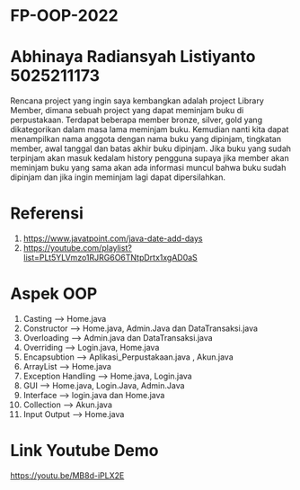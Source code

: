 # FP-OOP-2022

# Abhinaya Radiansyah Listiyanto 5025211173

Rencana project yang ingin saya kembangkan adalah project Library Member, 
dimana sebuah project yang dapat meminjam buku di perpustakaan. 
Terdapat beberapa member bronze, silver, gold yang dikategorikan dalam masa lama meminjam buku. 
Kemudian nanti kita dapat menampilkan nama anggota dengan nama buku yang dipinjam, tingkatan member, awal tanggal dan batas akhir buku dipinjam. 
Jika buku yang sudah terpinjam akan masuk kedalam history pengguna supaya jika member akan meminjam buku yang sama akan ada informasi muncul bahwa buku sudah dipinjam 
dan jika ingin meminjam lagi dapat dipersilahkan.

# Referensi
1. https://www.javatpoint.com/java-date-add-days
2. https://youtube.com/playlist?list=PLt5YLVmzo1RJRG6O6TNtpDrtx1xgAD0aS

# Aspek OOP
1.	Casting --> Home.java
2.	Constructor --> Home.java, Admin.Java dan DataTransaksi.java
3.	Overloading --> Admin.java dan DataTransaksi.java
4.	Overriding --> Login.java, Home.java
5.	Encapsubtion --> Aplikasi_Perpustakaan.java , Akun.java
6.	ArrayList --> Home.java
7.	Exception Handling --> Home.java, Login.java
8.	GUI --> Home.java, Login.Java, Admin.Java
9.	Interface --> login.java dan Home.java
10.	Collection --> Akun.java
11.	Input Output --> Home.java

# Link Youtube Demo
https://youtu.be/MB8d-iPLX2E
